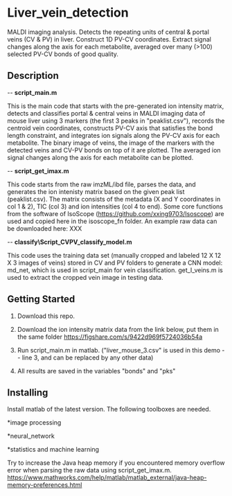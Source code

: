 # Liver_vein_detection

MALDI imaging analysis.  Detects the repeating units of central & portal veins (CV & PV) in liver.  Construct 1D PV-CV coordinates. Extract signal changes along the axis for each metabolite, averaged over many (>100) selected PV-CV bonds of good quality. 

## Description

-- **script_main.m**

This is the main code that starts with the pre-generated ion intensity matrix, detects and classifies portal & central veins in MALDI imaging data of mouse liver using 3 markers (the first 3 peaks in "peaklist.csv"), records the centroid vein coordinates, constructs PV-CV axis that satisfies the bond length constraint, and integrates ion signals along the PV-CV axis for each metabolite.  The binary image of veins, the image of the markers with the detected veins and CV-PV bonds on top of it are plotted. The averaged ion signal changes along the axis for each metabolite can be plotted. 


-- **script_get_imax.m**

This code starts from the raw imzML/ibd file, parses the data, and generates the ion intenisty matrix based on the given peak list (peaklist.csv). The matrix consists of the metadata (X and Y coordinates in col 1 & 2), TIC (col 3) and ion intensities (col 4 to end). Some core functions from the software of IsoScope (https://github.com/xxing9703/Isoscope) are used and copied here in the isoscope_fn folder. An example raw data can be downloaded here: XXX

-- **classify\Script_CVPV_classify_model.m**

This code uses the training data set (manually cropped and labeled 12 X 12 X 3 images of veins) stored in CV and PV folders to generate a CNN model: md_net, which is used in script_main for vein classification. get_I_veins.m is used to extract the cropped vein image in  testing data.



## Getting Started
1. Download this repo.

2. Download the ion intensity matrix data from the link below, put them in the same folder
https://figshare.com/s/9422d969f5724036b54a

3. Run script_main.m in matlab. ("liver_mouse_3.csv" is used in this demo -- line 3, and can be replaced by any other data)
   
4. All results are saved in the variables "bonds" and "pks"
   
## Installing

Install matlab of the latest version. The following toolboxes are needed.

*image processing

*neural_network

*statistics and machine learning 


Try to increase the Java heap memory if you encountered memory overflow error when parsing the raw data using script_get_imax.m.
https://www.mathworks.com/help/matlab/matlab_external/java-heap-memory-preferences.html
